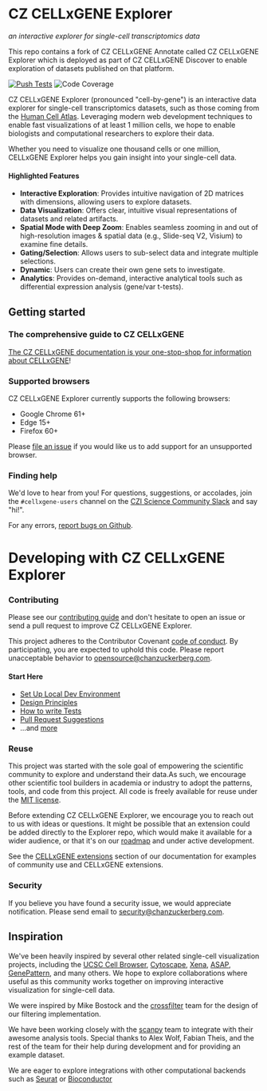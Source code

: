 # CZ CELLxGENE Explorer
_an interactive explorer for single-cell transcriptomics data_

This repo contains a fork of CZ CELLxGENE Annotate called CZ CELLxGENE Explorer which is deployed as part of CZ CELLxGENE Discover to enable exploration of datasets published on that platform.

[![Push Tests](https://github.com/chanzuckerberg/single-cell-explorer/workflows/Push%20Tests/badge.svg)](https://github.com/chanzuckerberg/single-cell-explorer/actions?query=workflow%3A%22Push+Tests%22)
![Code Coverage](https://codecov.io/gh/chanzuckerberg/single-cell-explorer/branch/main/graph/badge.svg)

CZ CELLxGENE Explorer (pronounced "cell-by-gene") is an interactive data explorer for single-cell transcriptomics datasets, such as those coming from the [Human Cell Atlas](https://humancellatlas.org). Leveraging modern web development techniques to enable fast visualizations of at least 1 million cells, we hope to enable biologists and computational researchers to explore their data.

Whether you need to visualize one thousand cells or one million, CELLxGENE Explorer helps you gain insight into your single-cell data.

#### Highlighted Features

- **Interactive Exploration**: Provides intuitive navigation of 2D matrices with dimensions, allowing users to explore datasets.
- **Data Visualization**: Offers clear, intuitive visual representations of datasets and related artifacts.
- **Spatial Mode with Deep Zoom**: Enables seamless zooming in and out of high-resolution images & spatial data (e.g., Slide-seq V2, Visium) to examine fine details.
- **Gating/Selection**: Allows users to sub-select data and integrate multiple selections.
- **Dynamic**: Users can create their own gene sets to investigate.
- **Analytics**: Provides on-demand, interactive analytical tools such as differential expression analysis (gene/var t-tests).

## Getting started

### The comprehensive guide to CZ CELLxGENE

[The CZ CELLxGENE documentation is your one-stop-shop for information about CELLxGENE](https://cellxgene.cziscience.com/docs/01__CellxGene)!

### Supported browsers

CZ CELLxGENE Explorer currently supports the following browsers:

- Google Chrome 61+
- Edge 15+
- Firefox 60+

Please [file an issue](https://github.com/chanzuckerberg/single-cell-explorer/issues/new/choose) if you would like us to add support for an unsupported browser.

### Finding help

We'd love to hear from you!
For questions, suggestions, or accolades, join the `#cellxgene-users` channel on the [CZI Science Community Slack](https://czi.co/science-slack) and say "hi!".

For any errors, [report bugs on Github](https://github.com/chanzuckerberg/single-cell-explorer/issues/new/choose).

# Developing with CZ CELLxGENE Explorer

### Contributing

Please see our [contributing guide](https://github.com/chanzuckerberg/cellxgene-documentation/blob/main/contribute.md) and don't hesitate to open an issue or send a pull request to improve CZ CELLxGENE Explorer.

This project adheres to the Contributor Covenant [code of conduct](https://github.com/chanzuckerberg/.github/blob/master/CODE_OF_CONDUCT.md). By participating, you are expected to uphold this code. Please report unacceptable behavior to <opensource@chanzuckerberg.com>.

#### Start Here

- [Set Up Local Dev Environment](https://github.com/chanzuckerberg/single-cell-explorer/blob/main/dev_docs/developer_guidelines.md)
- [Design Principles](https://github.com/chanzuckerberg/single-cell-explorer/blob/main/dev_docs/design_principles.md)
- [How to write Tests](https://github.com/chanzuckerberg/single-cell-explorer/blob/main/dev_docs/e2e_tests.md)
- [Pull Request Suggestions](https://github.com/chanzuckerberg/single-cell-explorer/blob/main/dev_docs/pull_request_guidelines.md)
- ...and [more](https://github.com/chanzuckerberg/single-cell-explorer/blob/main/dev_docs)

### Reuse

This project was started with the sole goal of empowering the scientific community to explore and understand their data.As such, we encourage other scientific tool builders in academia or industry to adopt the patterns, tools, and code from this project. All code is freely available for reuse under the [MIT license](https://opensource.org/licenses/MIT).

Before extending CZ CELLxGENE Explorer, we encourage you to reach out to us with ideas or questions. It might be possible that an extension could be added directly to the Explorer repo, which would make it available for a wider audience, or that it's on our [roadmap](https://github.com/chanzuckerberg/cellxgene-documentation/blob/main/roadmap.md) and under active development.

See the [CELLxGENE extensions](https://github.com/chanzuckerberg/cellxgene-documentation/blob/main/community-extensions.md) section of our documentation for examples of community use and CELLxGENE extensions. 

### Security

If you believe you have found a security issue, we would appreciate notification. Please send email to <security@chanzuckerberg.com>.

## Inspiration

We've been heavily inspired by several other related single-cell visualization projects, including the [UCSC Cell Browser](http://cells.ucsc.edu/), [Cytoscape](http://www.cytoscape.org/), [Xena](https://xena.ucsc.edu/), [ASAP](https://asap.epfl.ch/), [GenePattern](http://genepattern-notebook.org/), and many others. We hope to explore collaborations where useful as this community works together on improving interactive visualization for single-cell data.

We were inspired by Mike Bostock and the [crossfilter](https://github.com/crossfilter) team for the design of our filtering implementation.

We have been working closely with the [scanpy](https://github.com/theislab/scanpy) team to integrate with their awesome analysis tools. Special thanks to Alex Wolf, Fabian Theis, and the rest of the team for their help during development and for providing an example dataset.

We are eager to explore integrations with other computational backends such as [Seurat](https://github.com/satijalab/seurat) or [Bioconductor](https://github.com/Bioconductor)
